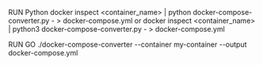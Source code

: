 RUN Python
docker inspect <container_name> | python docker-compose-converter.py - > docker-compose.yml
or
docker inspect <container_name> | python3 docker-compose-converter.py - > docker-compose.yml

RUN GO
./docker-compose-converter --container my-container --output docker-compose.yml

